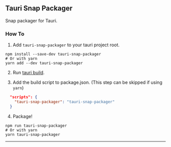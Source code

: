 ## Tauri Snap Packager
Snap packager for Tauri.

### How To
1. Add `tauri-snap-packager` to your tauri project root.
```shell
npm install --save-dev tauri-snap-packager
# Or with yarn
yarn add --dev tauri-snap-packager
```

2. Run [tauri build](https://tauri.studio/en/docs/usage/development/publishing).

3. Add the build script to package.json. (This step can be skipped if using `yarn`)
```json
  "scripts": {
    "tauri-snap-packager": "tauri-snap-packager"
  }
```

4. Package!
```shell
npm run tauri-snap-packager
# Or with yarn
yarn tauri-snap-packager
```

****
